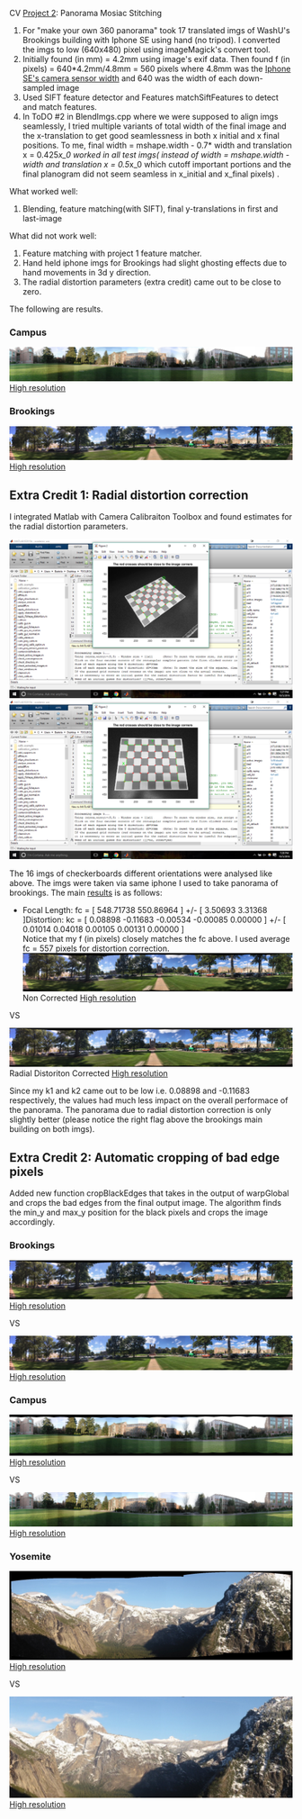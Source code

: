 CV [Project 2](https://github.com/mbastola/computer-vision-cpp-python/tree/master/courseworks-non-opencv/Panorama): Panorama Mosiac Stitching


1.  For "make your own 360 panorama" took 17 translated imgs of WashU's Brookings building with Iphone SE using hand (no tripod). I converted the imgs to low (640x480) pixel using imageMagick's convert tool.
2.  Initially found (in mm) = 4.2mm using image's exif data. Then found f (in pixels) = 640*4.2mm/4.8mm = 560 pixels where 4.8mm was the [Iphone SE's camera sensor width](http://www.devicespecifications.com/en/model/7a423ad7) and 640 was the width of each down-sampled image
3.  Used SIFT feature detector and Features matchSiftFeatures to detect and match features.
4.  In ToDO #2 in BlendImgs.cpp where we were supposed to align imgs seamlessly, I tried multiple variants of total width of the final image and the x-translation to get good seamlessness in both x initial and x final positions. To me, final width = mshape.width - 0.7* width and translation x = 0.425*x_0 worked in all test imgs( instead of width = mshape.width - width and translation x = 0.5*x_0 which cutoff important portions and the final planogram did not seem seamless in x_initial and x_final pixels) .

What worked well:  

1.  Blending, feature matching(with SIFT), final y-translations in first and last-image

What did not work well:  

1.  Feature matching with project 1 feature matcher.
2.  Hand held iphone imgs for Brookings had slight ghosting effects due to hand movements in 3d y direction.
3.  The radial distortion parameters (extra credit) came out to be close to zero.

The following are results.  

### Campus

![png](https://github.com/mbastola/computer-vision-cpp-python/blob/master/courseworks-non-opencv/Panorama/imgs/campus_final.jpg)  
[High resolution](imgs/campus_final.jpg)  

### Brookings

![png](https://github.com/mbastola/computer-vision-cpp-python/blob/master/courseworks-non-opencv/Panorama/imgs/brookings_final.jpg)  
[High resolution](imgs/brookings_final.jpg)  

## Extra Credit 1: Radial distortion correction

I integrated Matlab with Camera Calibraiton Toolbox and found estimates for the radial distortion parameters.

![png](https://github.com/mbastola/computer-vision-cpp-python/blob/master/courseworks-non-opencv/Panorama/imgs/calib.png)  
![png](https://github.com/mbastola/computer-vision-cpp-python/blob/master/courseworks-non-opencv/Panorama/imgs/calib2.png)  

The 16 imgs of checkerboards different orientations were analysed like above. The imgs were taken via same iphone I used to take panorama of brookings. The main [results](https://github.com/mbastola/computer-vision-cpp-python/blob/master/courseworks-non-opencv/Panorama/imgs/calib.txt) is as follows:

*   Focal Length: fc = [ 548.71738 550.86964 ] +/- [ 3.50693 3.31368 ]Distortion: kc = [ 0.08898 -0.11683 -0.00534 -0.00085 0.00000 ] +/- [ 0.01014 0.04018 0.00105 0.00131 0.00000 ]  
Notice that my f (in pixels) closely matches the fc above. I used average fc = 557 pixels for distortion correction.![png](https://github.com/mbastola/computer-vision-cpp-python/blob/master/courseworks-non-opencv/Panorama/imgs/brookings_old_nocrop.jpg)  
Non Corrected [High resolution](https://github.com/mbastola/computer-vision-cpp-python/blob/master/courseworks-non-opencv/Panorama/imgs/brookings_old_nocrop.jpg)  

<div>VS</div>

![png](https://github.com/mbastola/computer-vision-cpp-python/blob/master/courseworks-non-opencv/Panorama/imgs/brookings_nocrop.jpg)  
Radial Distoriton Corrected [High resolution](https://github.com/mbastola/computer-vision-cpp-python/blob/master/courseworks-non-opencv/Panorama/imgs/brookings_nocrop.jpg)  

Since my k1 and k2 came out to be low i.e. 0.08898 and -0.11683 respectively, the values had much less impact on the overall performace of the panorama. The panorama due to radial distortion correction is only slightly better (please notice the right flag above the brookings main building on both imgs).

## Extra Credit 2: Automatic cropping of bad edge pixels

Added new function cropBlackEdges that takes in the output of warpGlobal and crops the bad edges from the final output image. The algorithm finds the min_y and max_y position for the black pixels and crops the image accordingly.

<div>

### Brookings

![png](https://github.com/mbastola/computer-vision-cpp-python/blob/master/courseworks-non-opencv/Panorama/imgs/brookings_nocrop.jpg)  
[High resolution](https://github.com/mbastola/computer-vision-cpp-python/blob/master/courseworks-non-opencv/Panorama/imgs/brookings_nocrop.jpg)  

<div>VS</div>

![png](https://github.com/mbastola/computer-vision-cpp-python/blob/master/courseworks-non-opencv/Panorama/imgs/brookings_final.jpg)  
[High resolution](https://github.com/mbastola/computer-vision-cpp-python/blob/master/courseworks-non-opencv/Panorama/imgs/brookings_final.jpg)  
</div>

<div>

### Campus

![png](https://github.com/mbastola/computer-vision-cpp-python/blob/master/courseworks-non-opencv/Panorama/imgs/campus.jpg)  
[High resolution](https://github.com/mbastola/computer-vision-cpp-python/blob/master/courseworks-non-opencv/Panorama/imgs/campus.jpg)  

<div>VS</div>

![png](https://github.com/mbastola/computer-vision-cpp-python/blob/master/courseworks-non-opencv/Panorama/imgs/campus_final.jpg)  
[High resolution](https://github.com/mbastola/computer-vision-cpp-python/blob/master/courseworks-non-opencv/Panorama/imgs/campus_final.jpg)  
</div>

<div>

### Yosemite

![png](https://github.com/mbastola/computer-vision-cpp-python/blob/master/courseworks-non-opencv/Panorama/imgs/yosemite.jpg)  
[High resolution](https://github.com/mbastola/computer-vision-cpp-python/blob/master/courseworks-non-opencv/Panorama/imgs/yosemite.jpg)  

<div>VS</div>

![png](https://github.com/mbastola/computer-vision-cpp-python/blob/master/courseworks-non-opencv/Panorama/imgs/yosemite_final.jpg)  
[High resolution](https://github.com/mbastola/computer-vision-cpp-python/blob/master/courseworks-non-opencv/Panorama/imgs/yosemite_final.jpg)  
</div>